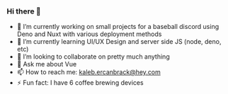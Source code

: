 ### Hi there 👋

- 🔭 I’m currently working on small projects for a baseball discord using Deno and Nuxt with various deployment methods
- 🌱 I’m currently learning UI/UX Design and server side JS (node, deno, etc)
- 👯 I’m looking to collaborate on pretty much anything
- 💬 Ask me about Vue
- 📫 How to reach me: kaleb.ercanbrack@hey.com
- ⚡ Fun fact: I have 6 coffee brewing devices
<!--
**Twitch0125/Twitch0125** is a ✨ _special_ ✨ repository because its `README.md` (this file) appears on your GitHub profile.

Here are some ideas to get you started:

- 🔭 I’m currently working on ...
- 🌱 I’m currently learning ...
- 👯 I’m looking to collaborate on ...
- 🤔 I’m looking for help with ...
- 💬 Ask me about ...
- 📫 How to reach me: ...
- 😄 Pronouns: ...
- ⚡ Fun fact: ...
-->
